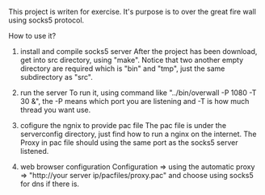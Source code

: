 This project is writen for exercise. It's purpose is to over the great fire wall using socks5 protocol.

How to use it?
1. install and compile socks5 server
	After the project has been download, get into src directory, using "make".  Notice that two another
	empty directory are required which is "bin" and "tmp", just the same subdirectory as "src".

2. run the server
	To run it, using command like "../bin/overwall -P 1080 -T 30 &", the -P means which port you are listening
	and -T is how much thread you want use.

3. cofigure the ngnix to provide pac file
	The pac file is under the serverconfig directory, just find how to run a nginx on the internet. The 
	Proxy in pac file should using the same port as the socks5 server listened.

4. web browser configuration
	Configuration => using the automatic proxy => "http://your server ip/pacfiles/proxy.pac" and choose
	using socks5 for dns if there is.

